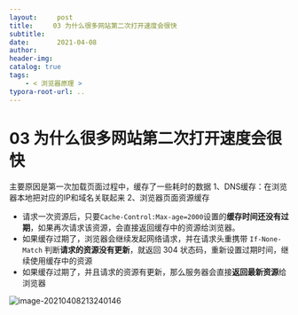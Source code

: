```yaml
---
layout:     post
title:     03 为什么很多网站第二次打开速度会很快
subtitle:  
date:       2021-04-08
author:     
header-img: 
catalog: true
tags:
    - < 浏览器原理 >
typora-root-url: ..
---
```



# 03 为什么很多网站第二次打开速度会很快

主要原因是第一次加载页面过程中，缓存了一些耗时的数据
1、DNS缓存：在浏览器本地把对应的IP和域名关联起来
2、浏览器页面资源缓存
-   请求一次资源后，只要`Cache-Control:Max-age=2000`设置的**缓存时间还没有过期**，如果再次请求该资源，会直接返回缓存中的资源给浏览器。
- 如果缓存过期了，浏览器会继续发起网络请求，并在请求头重携带 `If-None-Match` 判断**请求的资源没有更新**，就返回 304 状态码，重新设置过期时间，继续使用缓存中的资源
-   如果缓存过期了，并且请求的资源有更新，那么服务器会直接**返回最新资源**给浏览器

![image-20210408213240146](/../img/assets_2019/image-20210408213240146.png)
